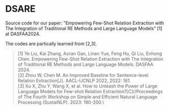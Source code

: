 # DSARE

Source code for our paper: "Empowering Few-Shot Relation Extraction with The Integration of Traditional RE Methods and Large Language Models" [1] at DASFAA2024.

The codes are partically learned from [2,3].

> [1] Ye Liu, Kai Zhang, Aoran Gan, Linan Yue, Feng Hu, Qi Liu, Enhong Chen. Empowering Few-Shot Relation Extraction with The Integration of Traditional RE Methods and Large Language Models. DASFAA 2024.\
> [2] Zhou W, Chen M. An Improved Baseline for Sentence-level Relation Extraction[J]. AACL-IJCNLP 2022, 2022: 161.\
> [3] Xu X, Zhu Y, Wang X, et al. How to Unleash the Power of Large Language Models for Few-shot Relation Extraction?[C]//Proceedings of The Fourth Workshop on Simple and Efficient Natural Language Processing (SustaiNLP). 2023: 190-200.\